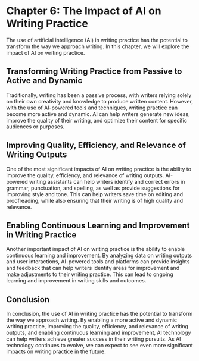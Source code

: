 Chapter 6: The Impact of AI on Writing Practice
===============================================

The use of artificial intelligence (AI) in writing practice has the potential to transform the way we approach writing. In this chapter, we will explore the impact of AI on writing practice.

Transforming Writing Practice from Passive to Active and Dynamic
----------------------------------------------------------------

Traditionally, writing has been a passive process, with writers relying solely on their own creativity and knowledge to produce written content. However, with the use of AI-powered tools and techniques, writing practice can become more active and dynamic. AI can help writers generate new ideas, improve the quality of their writing, and optimize their content for specific audiences or purposes.

Improving Quality, Efficiency, and Relevance of Writing Outputs
---------------------------------------------------------------

One of the most significant impacts of AI on writing practice is the ability to improve the quality, efficiency, and relevance of writing outputs. AI-powered writing assistants can help writers identify and correct errors in grammar, punctuation, and spelling, as well as provide suggestions for improving style and tone. This can help writers save time on editing and proofreading, while also ensuring that their writing is of high quality and relevance.

Enabling Continuous Learning and Improvement in Writing Practice
----------------------------------------------------------------

Another important impact of AI on writing practice is the ability to enable continuous learning and improvement. By analyzing data on writing outputs and user interactions, AI-powered tools and platforms can provide insights and feedback that can help writers identify areas for improvement and make adjustments to their writing practice. This can lead to ongoing learning and improvement in writing skills and outcomes.

Conclusion
----------

In conclusion, the use of AI in writing practice has the potential to transform the way we approach writing. By enabling a more active and dynamic writing practice, improving the quality, efficiency, and relevance of writing outputs, and enabling continuous learning and improvement, AI technology can help writers achieve greater success in their writing pursuits. As AI technology continues to evolve, we can expect to see even more significant impacts on writing practice in the future.
